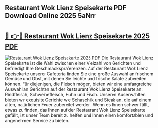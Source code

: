 ## Restaurant Wok Lienz Speisekarte PDF Download Online 2025 5aNrr

# <h2><a href="http://gc928kx.nevu.top/?p=Restaurant+Wok+Lienz+Speisekarte">🔗 👉🔴 Restaurant Wok Lienz Speisekarte 2025 PDF</a></h2>

[![Restaurant Wok Lienz Speisekarte 2025 PDF](https://i.imgur.com/dBaPXMq.png)](http://gc928kx.nevu.top/?p=Restaurant+Wok+Lienz+Speisekarte)
Die Restaurant Wok Lienz Speisekarte ist die Wahl zwischen einer Vielzahl von Gerichten und befriedigt Ihre Geschmackspräferenzen. Auf der Restaurant Wok Lienz Speisekarte unserer Cafeteria finden Sie eine große Auswahl an frischem Gemüse und Obst, mit denen Sie leichte und frische Salate zubereiten können. Für diejenigen, die Fleisch mögen, bieten wir eine umfangreiche Auswahl an Gerichten auf der Restaurant Wok Lienz Speisekarte an: Rindfleisch, Schweinefleisch, Huhn und Fisch. Unseren Auserwählten bieten wir exquisite Gerichte wie Schaschlik und Steak an, die auf einem alten, natürlichen Feuer zubereitet werden. Wenn es Ihnen schwer fällt, etwas zu finden, das Ihnen auf der Restaurant Wok Lienz Speisekarte gefällt, ist unser Team bereit zu helfen und Ihnen einen komfortablen und angenehmen Service zu bieten.
